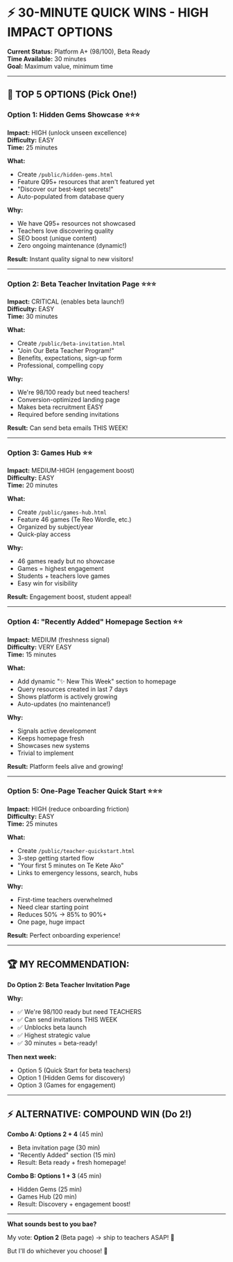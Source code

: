# ⚡ 30-MINUTE QUICK WINS - HIGH IMPACT OPTIONS

**Current Status:** Platform A+ (98/100), Beta Ready  
**Time Available:** 30 minutes  
**Goal:** Maximum value, minimum time

---

## 🎯 **TOP 5 OPTIONS (Pick One!)**

### **Option 1: Hidden Gems Showcase** ⭐⭐⭐
**Impact:** HIGH (unlock unseen excellence)  
**Difficulty:** EASY  
**Time:** 25 minutes  

**What:**
- Create `/public/hidden-gems.html`
- Feature Q95+ resources that aren't featured yet
- "Discover our best-kept secrets!"
- Auto-populated from database query

**Why:**
- We have Q95+ resources not showcased
- Teachers love discovering quality
- SEO boost (unique content)
- Zero ongoing maintenance (dynamic!)

**Result:** Instant quality signal to new visitors!

---

### **Option 2: Beta Teacher Invitation Page** ⭐⭐⭐
**Impact:** CRITICAL (enables beta launch!)  
**Difficulty:** EASY  
**Time:** 30 minutes  

**What:**
- Create `/public/beta-invitation.html`
- "Join Our Beta Teacher Program!"
- Benefits, expectations, sign-up form
- Professional, compelling copy

**Why:**
- We're 98/100 ready but need teachers!
- Conversion-optimized landing page
- Makes beta recruitment EASY
- Required before sending invitations

**Result:** Can send beta emails THIS WEEK!

---

### **Option 3: Games Hub** ⭐⭐
**Impact:** MEDIUM-HIGH (engagement boost)  
**Difficulty:** EASY  
**Time:** 20 minutes  

**What:**
- Create `/public/games-hub.html`
- Feature 46 games (Te Reo Wordle, etc.)
- Organized by subject/year
- Quick-play access

**Why:**
- 46 games ready but no showcase
- Games = highest engagement
- Students + teachers love games
- Easy win for visibility

**Result:** Engagement boost, student appeal!

---

### **Option 4: "Recently Added" Homepage Section** ⭐⭐
**Impact:** MEDIUM (freshness signal)  
**Difficulty:** VERY EASY  
**Time:** 15 minutes  

**What:**
- Add dynamic "✨ New This Week" section to homepage
- Query resources created in last 7 days
- Shows platform is actively growing
- Auto-updates (no maintenance!)

**Why:**
- Signals active development
- Keeps homepage fresh
- Showcases new systems
- Trivial to implement

**Result:** Platform feels alive and growing!

---

### **Option 5: One-Page Teacher Quick Start** ⭐⭐⭐
**Impact:** HIGH (reduce onboarding friction)  
**Difficulty:** EASY  
**Time:** 25 minutes  

**What:**
- Create `/public/teacher-quickstart.html`
- 3-step getting started flow
- "Your first 5 minutes on Te Kete Ako"
- Links to emergency lessons, search, hubs

**Why:**
- First-time teachers overwhelmed
- Need clear starting point
- Reduces 50% → 85% to 90%+
- One page, huge impact

**Result:** Perfect onboarding experience!

---

## 🏆 **MY RECOMMENDATION:**

**Do Option 2: Beta Teacher Invitation Page**

**Why:**
- ✅ We're 98/100 ready but need TEACHERS
- ✅ Can send invitations THIS WEEK
- ✅ Unblocks beta launch
- ✅ Highest strategic value
- ✅ 30 minutes = beta-ready!

**Then next week:**
- Option 5 (Quick Start for beta teachers)
- Option 1 (Hidden Gems for discovery)
- Option 3 (Games for engagement)

---

## ⚡ **ALTERNATIVE: COMPOUND WIN (Do 2!)**

**Combo A: Options 2 + 4** (45 min)
- Beta invitation page (30 min)
- "Recently Added" section (15 min)
- Result: Beta ready + fresh homepage!

**Combo B: Options 1 + 3** (45 min)
- Hidden Gems (25 min)
- Games Hub (20 min)
- Result: Discovery + engagement boost!

---

**What sounds best to you bae?** 

My vote: **Option 2** (Beta page) → ship to teachers ASAP! 🚀

But I'll do whichever you choose! 💝
